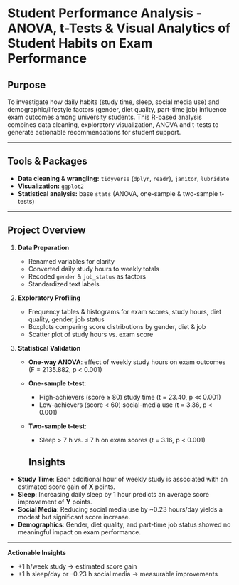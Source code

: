 # Student Performance Analysis - ANOVA, t-Tests & Visual Analytics of Student Habits on Exam Performance

## Purpose  
To investigate how daily habits (study time, sleep, social media use) and demographic/lifestyle factors (gender, diet quality, part-time job) influence exam outcomes among university students. This R-based analysis combines data cleaning, exploratory visualization, ANOVA and t-tests to generate actionable recommendations for student support.

---

## Tools & Packages  
- **Data cleaning & wrangling:** `tidyverse` (`dplyr`, `readr`), `janitor`, `lubridate`  
- **Visualization:** `ggplot2`  
- **Statistical analysis:** base `stats` (ANOVA, one-sample & two-sample t-tests)  

---

## Project Overview  
1. **Data Preparation**  
   - Renamed variables for clarity  
   - Converted daily study hours to weekly totals  
   - Recoded `gender` & `job_status` as factors  
   - Standardized text labels  

2. **Exploratory Profiling**  
   - Frequency tables & histograms for exam scores, study hours, diet quality, gender, job status  
   - Boxplots comparing score distributions by gender, diet & job  
   - Scatter plot of study hours vs. exam score  

3. **Statistical Validation**  
   - **One-way ANOVA**: effect of weekly study hours on exam outcomes (F = 2135.882, p < 0.001)  
   - **One-sample t-test**:  
     - High-achievers (score ≥ 80) study time (t = 23.40, p ≪ 0.001)  
     - Low-achievers (score < 60) social-media use (t = 3.36, p < 0.001)  
   - **Two-sample t-test**:  
     - Sleep > 7 h vs. ≤ 7 h on exam scores (t = 3.16, p < 0.001)
     
      ## Insights  
- **Study Time**: Each additional hour of weekly study is associated with an estimated score gain of **X** points.  
- **Sleep**: Increasing daily sleep by 1 hour predicts an average score improvement of **Y** points.  
- **Social Media**: Reducing social media use by ~0.23 hours/day yields a modest but significant score increase.  
- **Demographics**: Gender, diet quality, and part-time job status showed no meaningful impact on exam performance.

---

**Actionable Insights**  
   - +1 h/week study → estimated score gain  
   - +1 h sleep/day or –0.23 h social media → measurable improvements  
